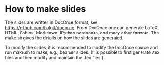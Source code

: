 # How to make slides

The slides are written in DocOnce format, see https://github.com/hplgit/doconce.
From DocOnce one can generate LaTeX, HTML, Sphinx, Markdown, IPython
notebooks, and many other formats. The make.sh gives the details on how
the slides are generated.

To modify the slides, it is recommended to modify the DocOnce source
and run make.sh to make, e.g., beamer slides. (It is possible to
first generate .tex files and then modify and maintain the .tex files.)
